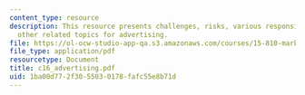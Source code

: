 ```yaml
---
content_type: resource
description: This resource presents challenges, risks, various responsibilities, and
  other related topics for advertising.
file: https://ol-ocw-studio-app-qa.s3.amazonaws.com/courses/15-810-marketing-management-fall-2004/1ba00d772f3055030178fafc55e8b71d_c16_advertising.pdf
file_type: application/pdf
resourcetype: Document
title: c16_advertising.pdf
uid: 1ba00d77-2f30-5503-0178-fafc55e8b71d
---
```

